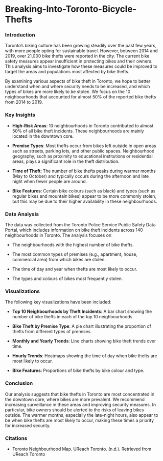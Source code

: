 # Breaking-Into-Toronto-Bicycle-Thefts

### Introduction
Toronto’s biking culture has been growing steadily over the past few years, with more people opting for sustainable travel. However, between 2014 and 2019, over 21,000 bike thefts were reported in the city. The current bike safety measures appear insufficient in protecting bikes and their owners. This analysis aims to investigate how these measures could be improved to target the areas and populations most affected by bike thefts.

By examining various aspects of bike theft in Toronto, we hope to better understand when and where security needs to be increased, and which types of bikes are more likely to be stolen. We focus on the 10 neighbourhoods that accounted for almost 50% of the reported bike thefts from 2014 to 2019.

### Key Insights
- **High-Risk Areas**: 10 neighbourhoods in Toronto contributed to almost 50% of all bike theft incidents. These neighbourhoods are mainly located in the downtown core.

- **Premise Types**: Most thefts occur from bikes left outside in open areas such as streets, parking lots, and other public spaces. Neighbourhood geography, such as proximity to educational institutions or residential areas, plays a significant role in the theft distribution.

- **Time of Theft**: The number of bike thefts peaks during warmer months (May to October) and typically occurs during the afternoon and late night when fewer people are around.

- **Bike Features**: Certain bike colours (such as black) and types (such as regular bikes and mountain bikes) appear to be more commonly stolen, but this may be due to their higher availability in these neighbourhoods.

### Data Analysis
The data was collected from the Toronto Police Service Public Safety Data Portal, which includes information on bike theft incidents across 140 neighbourhoods in Toronto. The analysis focuses on:

- The neighbourhoods with the highest number of bike thefts.

- The most common types of premises (e.g., apartment, house, commercial area) from which bikes are stolen.

- The time of day and year when thefts are most likely to occur.

- The types and colours of bikes most frequently stolen.

### Visualizations
The following key visualizations have been included:

- **Top 10 Neighbourhoods by Theft Incidents**: A bar chart showing the number of bike thefts in each of the top 10 neighbourhoods.

- **Bike Theft by Premise Type**: A pie chart illustrating the proportion of thefts from different types of premises.

- **Monthly and Yearly Trends**: Line charts showing bike theft trends over time.

- **Hourly Trends**: Heatmaps showing the time of day when bike thefts are most likely to occur.

- **Bike Features**: Proportions of bike thefts by bike colour and type.

### Conclusion
Our analysis suggests that bike thefts in Toronto are most concentrated in the downtown core, where bikes are more prevalent. We recommend increasing surveillance in these areas and improving security measures. In particular, bike owners should be alerted to the risks of leaving bikes outside. The warmer months, especially the late-night hours, also appear to be when bike thefts are most likely to occur, making these times a priority for increased security.

### Citations
- Toronto Neighbourhood Map. UReach Toronto. (n.d.). Retrieved from UReach Toronto

